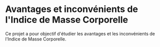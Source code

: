 # Avantages et inconvénients de l'Indice de Masse Corporelle

Ce projet a pour objectif d'étudier les avantages et les inconvénients de l'Indice de Masse Corporelle.
